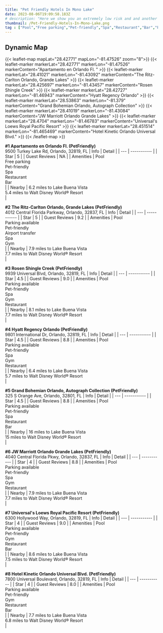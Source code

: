 ```yaml
---
title: "Pet Friendly Hotels In Mono Lake"
date: 2023-08-06T19:09:58.183Z
# description: "Here we show you an extremely low risk and and another medium risk approach to earn passive income "
thumbnail: /Pet-Friendly-Hotels-In-Mono-Lake.png
tag : ["Pool","Free parking","Pet-friendly","Spa","Restaurant","Bar","Parking available","Airport transfer","Gym"]
---
```


## Dynamic Map
{{< leaflet-map  mapLat="28.42771" mapLon="-81.47526" zoom="8">}}
    {{< leaflet-marker markerLat="28.42771" markerLon="-81.47526" markerContent="Apartamento en Orlando Fl. " >}}
    {{< leaflet-marker markerLat="28.41021" markerLon="-81.43092" markerContent="The Ritz-Carlton Orlando, Grande Lakes" >}}
    {{< leaflet-marker markerLat="28.425697" markerLon="-81.43457" markerContent="Rosen Shingle Creek" >}}
    {{< leaflet-marker markerLat="28.42727" markerLon="-81.46943" markerContent="Hyatt Regency Orlando" >}}
    {{< leaflet-marker markerLat="28.53863" markerLon="-81.379" markerContent="Grand Bohemian Orlando, Autograph Collection" >}}
    {{< leaflet-marker markerLat="28.41019" markerLon="-81.43084" markerContent="JW Marriott Orlando Grande Lakes" >}}
    {{< leaflet-marker markerLat="28.4704" markerLon="-81.46783" markerContent="Universal's Loews Royal Pacific Resort" >}}
    {{< leaflet-marker markerLat="28.451514" markerLon="-81.465469" markerContent="Hotel Kinetic Orlando Universal Blvd." >}}
{{< /leaflet-map >}}


**#1 Apartamento en Orlando Fl.  (PetFriendly)**<br>9500 Turkey Lake Rd, Orlando, 32819, FL
| Info | Detail |
| --- | ----------- |
| Star | 5 |
| Guest Reviews | NA |
| Amenities | Pool<br>Free parking<br>Pet-friendly<br>Spa<br>Restaurant<br>Bar<br> |
| Nearby | 6.2 miles to Lake Buena Vista<br>5.4 miles to Walt Disney World® Resort<br> |

**#2 The Ritz-Carlton Orlando, Grande Lakes (PetFriendly)**<br>4012 Central Florida Parkway, Orlando, 32837, FL
| Info | Detail |
| --- | ----------- |
| Star | 5 |
| Guest Reviews | 9.2 |
| Amenities | Pool<br>Parking available<br>Pet-friendly<br>Airport transfer<br>Spa<br>Gym<br> |
| Nearby | 7.9 miles to Lake Buena Vista<br>7.7 miles to Walt Disney World® Resort<br> |

**#3 Rosen Shingle Creek (PetFriendly)**<br>9939 Universal Blvd, Orlando, 32819, FL
| Info | Detail |
| --- | ----------- |
| Star | 4.5 |
| Guest Reviews | 9.0 |
| Amenities | Pool<br>Parking available<br>Pet-friendly<br>Spa<br>Gym<br>Restaurant<br> |
| Nearby | 8.1 miles to Lake Buena Vista<br>7.7 miles to Walt Disney World® Resort<br> |

**#4 Hyatt Regency Orlando (PetFriendly)**<br>9801 International Dr, Orlando, 32819, FL
| Info | Detail |
| --- | ----------- |
| Star | 4.5 |
| Guest Reviews | 8.8 |
| Amenities | Pool<br>Parking available<br>Pet-friendly<br>Spa<br>Gym<br>Restaurant<br> |
| Nearby | 6.4 miles to Lake Buena Vista<br>5.7 miles to Walt Disney World® Resort<br> |

**#5 Grand Bohemian Orlando, Autograph Collection (PetFriendly)**<br>325 S Orange Ave, Orlando, 32801, FL
| Info | Detail |
| --- | ----------- |
| Star | 4.5 |
| Guest Reviews | 8.8 |
| Amenities | Pool<br>Parking available<br>Pet-friendly<br>Spa<br>Restaurant<br>Bar<br> |
| Nearby | 16 miles to Lake Buena Vista<br>15 miles to Walt Disney World® Resort<br> |

**#6 JW Marriott Orlando Grande Lakes (PetFriendly)**<br>4040 Central Florida Pkwy, Orlando, 32837, FL
| Info | Detail |
| --- | ----------- |
| Star | 4 |
| Guest Reviews | 8.8 |
| Amenities | Pool<br>Parking available<br>Pet-friendly<br>Spa<br>Gym<br>Restaurant<br> |
| Nearby | 7.9 miles to Lake Buena Vista<br>7.7 miles to Walt Disney World® Resort<br> |

**#7 Universal's Loews Royal Pacific Resort (PetFriendly)**<br>6300 Hollywood Way, Orlando, 32819, FL
| Info | Detail |
| --- | ----------- |
| Star | 4 |
| Guest Reviews | 9.0 |
| Amenities | Pool<br>Parking available<br>Pet-friendly<br>Gym<br>Restaurant<br>Bar<br> |
| Nearby | 8.6 miles to Lake Buena Vista<br>7.5 miles to Walt Disney World® Resort<br> |

**#8 Hotel Kinetic Orlando Universal Blvd. (PetFriendly)**<br>7800 Universal Boulevard, Orlando, 32819, FL
| Info | Detail |
| --- | ----------- |
| Star | 4 |
| Guest Reviews | 8.0 |
| Amenities | Pool<br>Parking available<br>Pet-friendly<br>Gym<br>Restaurant<br>Bar<br> |
| Nearby | 7.7 miles to Lake Buena Vista<br>6.8 miles to Walt Disney World® Resort<br> |

